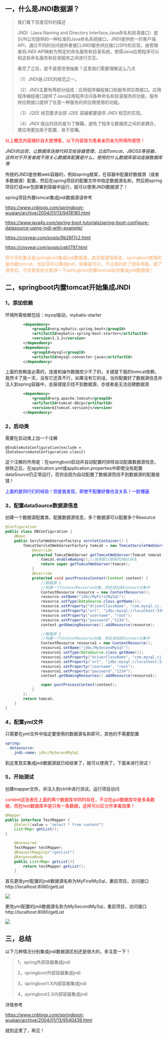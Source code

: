 ## 一，什么是JNDI数据源？



> 我们看下百度百科的描述
>
> JNDI（Java Naming and Directory Interface,Java命名和目录接口）是SUN公司提供的一种标准的Java命名系统接口，JNDI提供统一的客户端API，通过不同的访问提供者接口JNDI服务供应接口(SPI)的实现，由管理者将JNDI API映射为特定的命名服务和目录系统，使得Java应用程序可以和这些命名服务和目录服务之间进行交互。
>
> 看完了之后，是不是感觉很抽象？这里我们需要理解这么几点
>
> （1）JNDI是J2EE的规范之一。
>
> （2）JNDI主要有两部分组成：应用程序编程接口和服务供应商接口。应用程序编程接口提供了Java应用程序访问各种命名和目录服务的功能，服务供应商接口提供了任意一种服务的供应商使用的功能。
>
> （3）J2EE 规范要求全部 J2EE 容器都要提供 JNDI 规范的实现。
>
> （4）JNDI 提出的目的是为了解藕，避免了程序与数据库之间的紧耦合，使应用更加易于配置、易于部署。



<font color="red">以上概念内容摘抄自大佬博客，以下内容皆为笔者亲历亲为所得所感悟！</font>

*JNDI的出现，让数据库连接代码交给容器管理，比如Tomcat、JBOSS等容器，这样对于开发者就不用关心数据库配置是什么，使用的什么数据库驱动连接数据库等*

传统的JNDI是依赖web容器的，例如spring框架，在容器中配置好数据源（或者多数据源）配置，然后在spring项目的配置文件中指定数据源名称，然后把spring项目打成war包部署到容器中运行，就可以使用JNDI数据源了！

spring项目外置tomcat集成jndi数据源请参考

https://www.cnblogs.com/springboot-wuqian/archive/2004/01/13/9418180.html

https://www.java4s.com/spring-boot-tutorials/spring-boot-configure-datasource-using-jndi-with-example/

https://cnsyear.com/posts/9b26f7c2.html

https://cnsyear.com/posts/ceb1797.html

<font color="#F4A460">但今天的重点是springboot集成jndi数据源，其实按道理来说，springboot使用的是内置tomcat，也应该可以集成jndi，结果是可以，不过真的走了很多弯路，跳了很多坑，今天就来给大家讲一下springboot内置tomcat如何集成jndi数据源！</font>

## 二，springboot内置tomcat开始集成JNDI

### 1，添加依赖

环境所需依赖包括：mysql驱动，mybatis-starter

```xml
		<dependency>
            <groupId>org.mybatis.spring.boot</groupId>
            <artifactId>mybatis-spring-boot-starter</artifactId>
            <version>1.3.2</version>
		</dependency>
		<dependency>
			<groupId>mysql</groupId>
			<artifactId>mysql-connector-java</artifactId>
		</dependency>
```

上面的依赖是必需的，连接和操作数据库少不了的，关键是下面的tomcat依赖，竟然卡了我一天，没有它还真不行，如果没有它的话，当你配置好了数据源信息并注入到spring容器中，会报错提示找不到数据源，亦或者是无法创建数据源

```xml
		<dependency>
			<groupId>org.apache.tomcat</groupId>
			<artifactId>tomcat-dbcp</artifactId>
			<version>${tomcat.version}</version>
		</dependency>
```

### 2，启动类

需要在启动类上加一个注解

```
@EnableAutoConfiguration(exclude = {DataSourceAutoConfiguration.class})
```

这个注解的作用是：在springboot启动并自动配置时排除自动配置数据源信息，排除之后，在application.yml或application.properties中即使没有配置dataSource仍正常运行，否则会因为自动配置了数据源而找不到数据源的配置报错！

<font color="blue">上面的是同行们的经验！但是我发现，即使不配置好像也没关系！一脸懵逼</font>

### 3，配置dataSource数据源信息

创建一个数据源配置类，配置数据源信息，多个数据源可以配置多个Resource

```java
@Configuration
public class DBConfiguration {
    @Bean
    public ServletWebServerFactory servletContainer() {
        TomcatServletWebServerFactory tomcat = new TomcatServletWebServerFactory() {
            @Override
            protected TomcatWebServer getTomcatWebServer(Tomcat tomcat) {
                tomcat.enableNaming();//启用默认禁用的JNDI命名
                return super.getTomcatWebServer(tomcat);
            }
            @Override
            protected void postProcessContext(Context context) {
                //数据源 1
                //构建一个ContextResource对象，然后添加到Context对象中
                ContextResource resource = new ContextResource();
                resource.setName("jdbc/MyFirstMySql");
                resource.setType(DataSource.class.getName());
                resource.setProperty("driverClassName", "com.mysql.cj.jdbc.Driver");
                resource.setProperty("url", "jdbc:mysql://localhost:3306/test?useUnicode=true&characterEncoding=utf-8&useSSL=true&serverTimezone=UTC");
                resource.setProperty("username", "root");
                resource.setProperty("password","1234");
                context.getNamingResources().addResource(resource);

                //数据源 2
                //构建一个ContextResource对象，然后添加到Context对象中
                ContextResource resource1 = new ContextResource();
                resource1.setName("jdbc/MySecondMySql");
                resource1.setType(DataSource.class.getName());
                resource1.setProperty("driverClassName", "com.mysql.cj.jdbc.Driver");
                resource1.setProperty("url", "jdbc:mysql://localhost:3306/guli?useUnicode=true&characterEncoding=utf-8&useSSL=true&serverTimezone=UTC");
                resource1.setProperty("username", "root");
                resource1.setProperty("password","1234");
                context.getNamingResources().addResource(resource1);

                super.postProcessContext(context);
            }
        };
        return tomcat;
    }
}
```

### 4，配置yml文件

只需要在yml文件中指定要使用的数据源名称即可，其他的不需要配置

```yml
spring:
  datasource:
    jndi-name: jdbc/MySecondMySql
```

到这里其实集成jndi数据源就已经结束了，就可以使用了，下面来进行测试！

### 5，开始测试

创建mapper文件，并注入到ctrl中进行测试，运行项目访问

<font color="red">content这张表在上面的两个数据库中同时存在，不过在guli数据库中是多条数据，而在test数据库中是只有一条数据，这样可以区分开来看效果！</font>

```java
@Mapper
public interface TestMapper {
    @Select(value = "select * from content")
    List<Map> getList();
}

```

```java
	@Autowired
	TestMapper testMapper;
	@RequestMapping("/getList")
	@ResponseBody
	public List<Map> getList(){
		return testMapper.getList();
	}
```

首先更改yml配置的jndi数据源名称为MyFirstMySql，重启项目，访问接口http://localhost:8080/getList

![](https://img-blog.csdnimg.cn/20200918094940650.png)

更改yml配置的jndi数据源名称为MySecondMySql，重启项目，访问接口http://localhost:8080/getList

![](https://img-blog.csdnimg.cn/20200918095104712.png)



## 三，总结

以下几种情况分别集成jndi数据源区别还是很大的，多注意一下！

> 1，spring外部容器集成jndi
>
> 2，springboot外部容器集成jndi
>
> 3，springboot1.X内部容器集成jndi
>
> 4，springboot2.X内部容器集成jndi

详情参考

https://www.cnblogs.com/springboot-wuqian/archive/2004/01/13/9540439.html

就到这里了，再见！